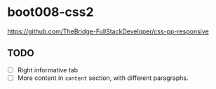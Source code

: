 # boot008-css2

https://github.com/TheBridge-FullStackDeveloper/css-pp-responsive


## TODO

- [ ] Right informative tab
- [ ] More content in `content` section, with different paragraphs.
